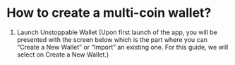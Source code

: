 # How to create a multi-coin wallet?

1. Launch Unstoppable Wallet (Upon first launch of the app, you will be presented with the screen below which is the part where you can “Create a New Wallet” or “Import” an existing one. For this guide, we will select on Create a New Wallet.)


